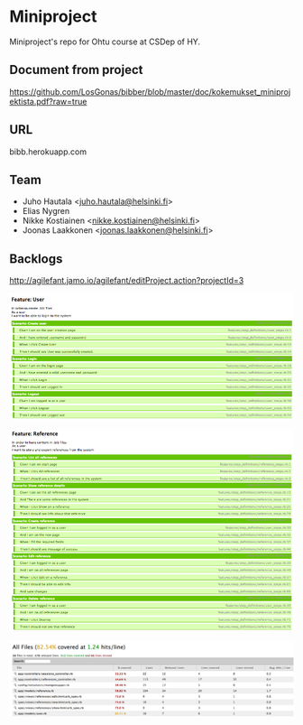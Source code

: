 # Miniproject

Miniproject's repo for Ohtu course at CSDep of HY.

## Document from project
https://github.com/LosGonas/bibber/blob/master/doc/kokemukset_miniprojektista.pdf?raw=true

## URL
bibb.herokuapp.com


## Team

* Juho Hautala <[juho.hautala@helsinki.fi][juhomail]>
* Elias Nygren
* Nikke Kostiainen <[nikke.kostiainen@helsinki.fi][nikgmail]>
* Joonas Laakkonen <[joonas.laakkonen@helsinki.fi][jonemail]>

[juhomail]: mailto:juho.hautal@helsinki.fi
[jonemail]: mailto:joonas.laakkonen@helsinki.fi
[nikgmail]: mailto:nikke.kostiainen@helsinki.fi

## Backlogs

http://agilefant.jamo.io/agilefant/editProject.action?projectId=3

![alt tag](images/user.png)

![alt tag](images/refs.png)

![alt tag](images/code_cov.png)
